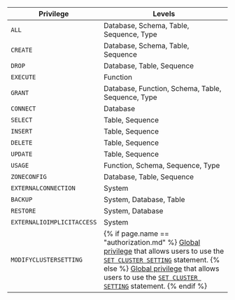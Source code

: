 Privilege | Levels
----------|------------
`ALL` | Database, Schema, Table, Sequence, Type
`CREATE` | Database, Schema, Table, Sequence
`DROP` | Database, Table, Sequence
`EXECUTE` | Function
`GRANT` | Database, Function, Schema, Table, Sequence, Type
`CONNECT` | Database
`SELECT` | Table, Sequence
`INSERT` | Table, Sequence
`DELETE` | Table, Sequence
`UPDATE` | Table, Sequence
`USAGE`  | Function, Schema, Sequence, Type
`ZONECONFIG` | Database, Table, Sequence
`EXTERNALCONNECTION` | System
`BACKUP` | System, Database, Table
`RESTORE` | System, Database
`EXTERNALIOIMPLICITACCESS` | System
`MODIFYCLUSTERSETTING` | <a name="modifyclustersetting"></a> {% if page.name == "authorization.md" %} [Global privilege](../grant.html#grant-global-privileges-on-the-entire-cluster) that allows users to use the [`SET CLUSTER SETTING`](../set-cluster-setting.html) statement. {% else %} [Global privilege](grant.html#grant-global-privileges-on-the-entire-cluster) that allows users to use the [`SET CLUSTER SETTING`](set-cluster-setting.html) statement. {% endif %}
